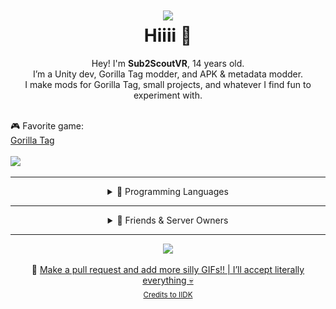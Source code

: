 <h1 align="center">
  <img src="https://media1.giphy.com/media/v1.Y2lkPTZjMDliOTUyYWlvcXByZTBiZXEwaW5hNGVkeTlwNjV0djUzODk4c3dtZG9qeGQ5cCZlcD12MV9naWZzX3NlYXJjaCZjdD1n/g88xUM1rTwjfLhoRYP/giphy.gif" width="40%">
  <br>Hiiii 👋
</h1>

<p align="center">
Hey! I'm <b>Sub2ScoutVR</b>, 14 years old. <br>
I’m a Unity dev, Gorilla Tag modder, and APK & metadata modder.<br>
I make mods for Gorilla Tag, small projects, and whatever I find fun to experiment with.<br><br>

🎮 Favorite game:<br>
<a href="https://store.steampowered.com/app/1533390/Gorilla_Tag/" target="_blank">
  Gorilla Tag
  <br><br>
  <img src="https://shared.akamai.steamstatic.com/store_item_assets/steam/apps/1533390/header.jpg?t=1715638911" width="30%">
</a>
</p>

---

<details>
  <summary align="center">🧠 Programming Languages</summary>
  <p align="center">  
    <a href="https://www.w3schools.com/cs/" target="_blank" rel="noreferrer">  
      <img src="https://raw.githubusercontent.com/devicons/devicon/master/icons/csharp/csharp-original.svg" alt="csharp" width="40" height="40"/>  
    </a>  
    <a href="https://www.w3schools.com/css/" target="_blank" rel="noreferrer">  
      <img src="https://raw.githubusercontent.com/devicons/devicon/master/icons/css3/css3-original-wordmark.svg" alt="css3" width="40" height="40"/>  
    </a>  
    <a href="https://www.w3.org/html/" target="_blank" rel="noreferrer">  
      <img src="https://raw.githubusercontent.com/devicons/devicon/master/icons/html5/html5-original-wordmark.svg" alt="html5" width="40" height="40"/>  
    </a>   
    <a href="https://www.python.org" target="_blank" rel="noreferrer">  
      <img src="https://raw.githubusercontent.com/devicons/devicon/master/icons/python/python-original.svg" alt="python" width="40" height="40"/>  
    </a>  
  </p>  
</details>

---

<details>
  <summary align="center">💬 Friends & Server Owners</summary>
  <p align="center">

<b>→ A Bit of PY, Sometime a Skid</b><br>
Founder @ <b>S & B Services (10+)</b> — 
<a href="https://discord.gg/Ua5tSBH8Qx">discord.gg/Ua5tSBH8Qx</a><br>
Founder @ <b>RoTag VR (NEW)</b> — 
<a href="https://discord.gg/nDZsf8ET3X">discord.gg/nDZsf8ET3X</a><br>

<hr width="60%">

<b>→ Friends:</b><br>
- SnorfVR (Snorfy)<br>
- CheckmateVR<br>
- FlooshyVR<br>
- Bwallen (Brett) | Other Founder of S & B Services<br>
- Somekid | Owner of /AA Services — 
<a href="https://discord.gg/vrmods">discord.gg/vrmods</a><br>
- Prroxzy | Owner of Prroxzy's Metadatas — 
<a href="https://discord.gg/MwvGw9BjGf">discord.gg/MwvGw9BjGf</a><br>
- More to Come...<br>

<hr width="60%">

<b>→ Credits:</b><br>
Oxg.Soul for the bio — 
<a href="https://pastebin.com/raw/4axvtAki">pastebin.com/raw/4axvtAki</a><br>
Discord — 
<a href="https://discord.gg/bq3Y2UEKU8">discord.gg/bq3Y2UEKU8</a>

  </p>
</details>

---

<p align="center">
  <img src="hyper.gif" height="100">
</p>

<p align="center">  
  💌 <a href="https://github.com/Sub2ScoutVR/about-me/pulls">Make a pull request and add more silly GIFs!! | I’ll accept literally everything 💀</a><br>
  <sub><a href="https://github.com/iiDk-the-actual">Credits to IIDK</a></sub>
</p>

